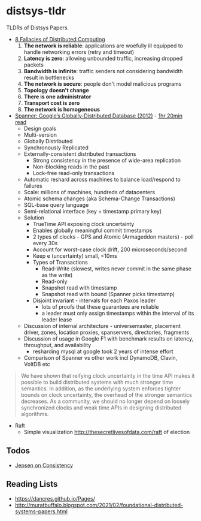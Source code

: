 # distsys-tldr

TLDRs of Distsys Papers.

- [8 Fallacies of Distributed Computing](https://en.wikipedia.org/wiki/Fallacies_of_distributed_computing)
  1. **The network is reliable**: applications are woefully ill equipped to handle networking errors (retry and timeout)
  1. **Latency is zero**: allowing unbounded traffic, increasing dropped packets
  1. **Bandwidth is infinite**: traffic senders not considering bandwidth result in bottlenecks
  1. **The network is secure**: people don't model malicious programs
  1. **Topology doesn't change**
  1. **There is one administrator**
  1. **Transport cost is zero**
  1. **The network is homogeneous**
- [Spanner: Google’s Globally-Distributed Database (2012)](https://static.googleusercontent.com/media/research.google.com/en//archive/spanner-osdi2012.pdf) - [1hr 20min read](https://youtu.be/OdbOCpwWZLs)
  -  Design goals
    - Multi-version
    - Globally Distributed
    - Synchronously Replicated
    - Externally-consistent distributed transactions 
      - Strong consistency in the presence of wide-area replication
      - Non-blocking reads in the past
      - Lock-free read-only transactions
    - Automatic reshard across machines to balance load/respond to failures
    - Scale: millions of machines, hundreds of datacenters
    - Atomic schema changes (aka Schema-Change Transactions)
    - SQL-base query language
    - Semi-relational interface (key + timestamp primary key)
  - Solution
    - TrueTime API exposing clock uncertainty
    - Enables globally meaningful commit timestamps
    - 2 types of clocks - GPS and Atomic (Armageddon masters) - poll every 30s
    - Account for worst-case clock drift, 200 microseconds/second
    - Keep e (uncertainty) small, <10ms
    - Types of Transactions
      - Read-Write (slowest, writes never commit in the same phase as the write)
      - Read-only
      - Snapshot read with timestamp
      - Snapshot read with bound (Spanner picks timestamp)
    - Disjoint invariant - intervals for each Paxos leader
      - lots of proofs that these guarantees are reliable
      - a leader must only assign timestamps within the interval of its leader lease
  - Discussion of internal architecture - universemaster, placement driver, zones, location proxies, spanservers, directories, fragments 
  - Discussion of usage in Google F1 with benchmark results on latency, throughput, and availability
    - resharding mysql at google took 2 years of intense effort
  - Comparison of Spanner vs other work incl DynamoDB, Clavin, VoltDB etc

> We have shown that reifying clock uncertainty in the time API makes it possible to build distributed systems with much stronger time semantics. In addition, as the underlying system enforces tighter bounds on clock uncertainty, the overhead of the stronger semantics decreases. As a community, we should no longer depend on loosely synchronized clocks and weak time APIs in designing distributed algorithms.

- Raft
  - Simple visualization http://thesecretlivesofdata.com/raft of election 

## Todos

- [Jepsen on Consistency](http://jepsen.io/consistency)

## Reading Lists

- https://dancres.github.io/Pages/
- http://muratbuffalo.blogspot.com/2021/02/foundational-distributed-systems-papers.html
